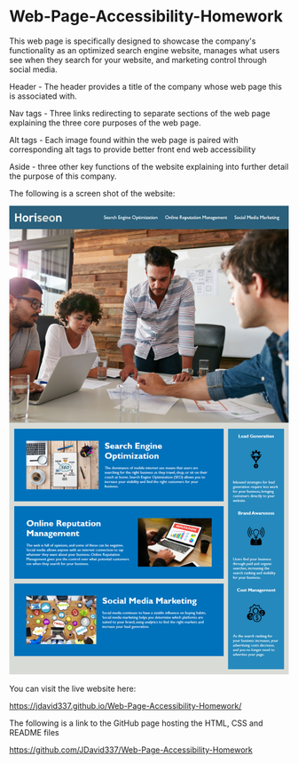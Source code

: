 # Web-Page-Accessibility-Homework

This web page is specifically designed to showcase the company's functionality as an optimized search engine website, manages what users see when they search for your website, and marketing control through social media.

Header - The header provides a title of the company whose web page this is associated with.

Nav tags - Three links redirecting to separate sections of the web page explaining the three core purposes of the web page.

Alt tags - Each image found within the web page is paired with corresponding alt tags to provide better front end web accessibility

Aside - three other key functions of the website explaining into further detail the purpose of this company.

The following is a screen shot of the website:

![Web page features search engine, manager control, and social marketing tools](./assets/images/01-html-css-git-homework-demo.png)

You can visit the live website here:

https://jdavid337.github.io/Web-Page-Accessibility-Homework/

The following is a link to the GitHub page hosting the HTML, CSS and README files

https://github.com/JDavid337/Web-Page-Accessibility-Homework